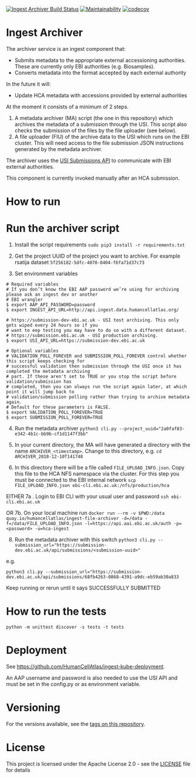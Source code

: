 [![Ingest Archiver Build Status](https://travis-ci.org/HumanCellAtlas/ingest-archiver.svg?branch=master)](https://travis-ci.org/HumanCellAtlas/ingest-archiver)
[![Maintainability](https://api.codeclimate.com/v1/badges/8ce423001595db4e6de7/maintainability)](https://codeclimate.com/github/HumanCellAtlas/ingest-archiver/maintainability)
[![codecov](https://codecov.io/gh/HumanCellAtlas/ingest-archiver/branch/master/graph/badge.svg)](https://codecov.io/gh/HumanCellAtlas/ingest-archiver)

# Ingest Archiver
The archiver service is an ingest component that:
- Submits metadata to the appropriate external accessioning authorities. These are currently only EBI authorities (e.g. Biosamples).
- Converts metadata into the format accepted by each external authority

In the future it will:
- Update HCA metadata with accessions provided by external authorities

At the moment it consists of a minimum of 2 steps.
1. A metadata archiver (MA) script (the one in this repository) which archives the metadata of a submission through the USI. This script also checks the submission of the files by the file uploader (see below).
1. A file uploader (FIU) of the archive data to the USI which runs on the EBI cluster. This will need access to the file submission JSON instructions generated by the metadata archiver.

The archiver uses the [USI Submissions API](https://submission-dev.ebi.ac.uk/api/docs/how_to_submit_data_programatically.html#_overview) to communicate with EBI external authorities.

This component is currently invoked manually after an HCA submission.

# How to run
# Run the archiver script
1. Install the script requirements
`sudo pip3 install -r requirements.txt`

2. Get the project UUID of the project you want to archive. For example rsatija dataset `5f256182-5dfc-4070-8404-f6fa71d37c73`

3. Set environment variables
```
# Required variables
# If you don’t know the EBI AAP password we’re using for archiving please ask an ingest dev or another 
# EBI wrangler
$ export AAP_API_PASSWORD=password
$ export INGEST_API_URL=http://api.ingest.data.humancellatlas.org/

# https://submission-dev-ebi.ac.uk - USI test archiving. This only gets wiped every 24 hours so if you
# want to eep testing you may have to do so with a different dataset.
# https://submission.ebi.ac.uk - USI production archiving.
$ export USI_API_URL=https://submission-dev.ebi.ac.uk

# Optional variables
# VALIDATION_POLL_FOREVER and SUBMISSION_POLL_FOREVER control whether this script keeps checking for 
# successful validation then submission through the USI once it has completed the metadata archiving
# part. If these aren't set to TRUE or you stop the script before validation/submission has 
# completed, then you can always run the script again later, at which point it will jump back to 
# validation/submission polling rather than trying to archive metadata again. 
# Default for these parameters is FALSE.
$ export VALIDATION_POLL_FOREVER=TRUE
$ export SUBMISSION_POLL_FOREVER=TRUE
```

4. Run the metadata archiver
`python3 cli.py --project_uuid="2a0faf83-e342-4b1c-bb9b-cf1d1147f3bb"`

5. In your current directory, the MA will have generated a directory with the name `ARCHIVER_<timestamp>`. Change to this directory, e.g. 
`cd ARCHIVER_2018-12-10T141748`

6. In this directory there will be a file called `FILE_UPLOAD_INFO.json`. Copy this file to the HCA NFS namespace via the cluster. For this step you must be connected to the EBI internal network
`scp FILE_UPLOAD_INFO.json ebi-cli.ebi.ac.uk:/nfs/production/hca`

EITHER
7a . Login to EBI CLI with your usual user and password
`ssh ebi-cli.ebi.ac.uk`
  
OR
7b. On your local machine run
`docker run --rm -v $PWD:/data quay.io/humancellatlas/ingest-file-archiver -d=/data -f=/data/FILE_UPLOAD_INFO.json -l=https://api.aai.ebi.ac.uk/auth -p=<password> -u=hca-ingest`

8. Run the metadata archiver with this switch
`python3 cli.py --submission_url="https://submission-dev.ebi.ac.uk/api/submissions/<submission-uuid>"`

e.g. 

`python3 cli.py --submission_url="https://submission-dev.ebi.ac.uk/api/submissions/68fb4263-0868-4391-a9dc-eb59ab30a833`

Keep running or rerun until it says SUCCESSFULLY SUBMITTED

# How to run the tests

```
python -m unittest discover -s tests -t tests

```

# Deployment
See https://github.com/HumanCellAtlas/ingest-kube-deployment.

An AAP username and password is also needed to use the USI API and must be set in the config.py or as environment variable.

# Versioning

For the versions available, see the [tags on this repository](https://github.com/HumanCellAtlas/ingest-archiver/tags).

# License

This project is licensed under the Apache License 2.0 - see the [LICENSE](LICENSE) file for details
